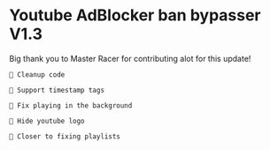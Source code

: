 # Youtube AdBlocker ban bypasser V1.3

Big thank you to Master Racer for contributing alot for this update!

```
🐞 Cleanup code

🐞 Support timestamp tags

🐞 Fix playing in the background

🐞 Hide youtube logo

🐞 Closer to fixing playlists
```